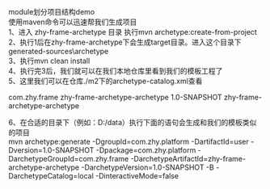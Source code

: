 module划分项目结构demo  
使用maven命令可以迅速帮我们生成项目  
1、进入 zhy-frame-archetype 目录 执行mvn archetype:create-from-project
2、执行1后在zhy-frame-archetype下会生成target目录。进入这个目录下generated-sources\archetype  
3、执行mvn clean install  
4、执行完3后，我们就可以在我们本地仓库里看到我们的模板工程了  
5、这里我们可以在仓库./m2下的archetype-catalog.xml查看  
<?xml version="1.0" encoding="UTF-8"?>
<archetype-catalog xsi:schemaLocation="http://maven.apache.org/plugins/maven-archetype-plugin/archetype-catalog/1.0.0 http://maven.apache.org/xsd/archetype-catalog-1.0.0.xsd"
    xmlns="http://maven.apache.org/plugins/maven-archetype-plugin/archetype-catalog/1.0.0"
    xmlns:xsi="http://www.w3.org/2001/XMLSchema-instance">
  <archetypes>
    <archetype>
      <groupId>com.zhy.frame</groupId>
      <artifactId>zhy-frame-archetype-archetype</artifactId>
      <version>1.0-SNAPSHOT</version>
      <description>zhy-frame-archetype-archetype</description>
    </archetype>
  </archetypes>
</archetype-catalog>

6、在合适的目录下（例如：D:/data）执行下面的语句会生成和我们的模板类似的项目  
mvn archetype:generate -DgroupId=com.zhy.platform -DartifactId=user -Dversion=1.0-SNAPSHOT -Dpackage=com.zhy.platform -DarchetypeGroupId=com.zhy.frame -DarchetypeArtifactId=zhy-frame-archetype-archetype -DarchetypeVersion=1.0-SNAPSHOT -B -DarchetypeCatalog=local -DinteractiveMode=false  
